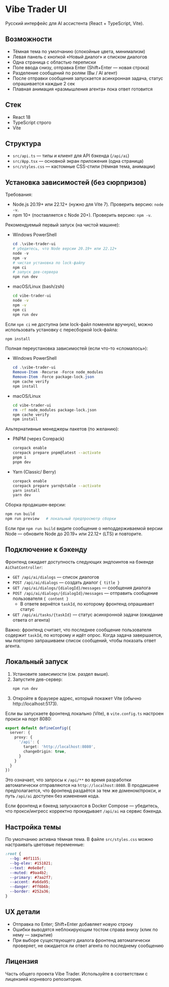 # Vibe Trader UI

Русский интерфейс для AI ассистента (React + TypeScript, Vite).

## Возможности
- Тёмная тема по умолчанию (спокойные цвета, минимализм)
- Левая панель с кнопкой «Новый диалог» и списком диалогов
- Одна страница с областью переписки
- Поле ввода снизу, отправка Enter (Shift+Enter — новая строка)
- Разделение сообщений по ролям (Вы / AI агент)
- После отправки сообщения запускается асинхронная задача, статус опрашивается каждые 2 сек
- Плавная анимация «размышления агента» пока ответ готовится

## Стек
- React 18
- TypeScript строго
- Vite

## Структура
- `src/api.ts` — типы и клиент для API бэкенда (`/api/ai`)
- `src/App.tsx` — основной экран приложения (одна страница)
- `src/styles.css` — кастомные CSS-стили (тёмная тема, анимации)

## Установка зависимостей (без сюрпризов)
Требования:
- Node.js 20.19+ или 22.12+ (нужно для Vite 7). Проверить версию: `node -v`.
- npm 10+ (поставляется с Node 20+). Проверить версию: `npm -v`.

Рекомендуемый первый запуск (на чистой машине):

- Windows PowerShell
  ```powershell
  cd .\vibe-trader-ui
  # убедитесь, что Node версии 20.19+ или 22.12+
  node -v
  npm -v
  # чистая установка по lock-файлу
  npm ci
  # запуск дев-сервера
  npm run dev
  ```

- macOS/Linux (bash/zsh)
  ```bash
  cd vibe-trader-ui
  node -v
  npm -v
  npm ci
  npm run dev
  ```

Если `npm ci` не доступна (или lock-файл поменяли вручную), можно использовать установку с пересборкой lock-файла:
```bash
npm install
```

Полная переустановка зависимостей (если что-то «сломалось»):
- Windows PowerShell
  ```powershell
  cd .\vibe-trader-ui
  Remove-Item -Recurse -Force node_modules
  Remove-Item -Force package-lock.json
  npm cache verify
  npm install
  ```
- macOS/Linux
  ```bash
  cd vibe-trader-ui
  rm -rf node_modules package-lock.json
  npm cache verify
  npm install
  ```

Альтернативные менеджеры пакетов (по желанию):
- PNPM (через Corepack)
  ```bash
  corepack enable
  corepack prepare pnpm@latest --activate
  pnpm i
  pnpm dev
  ```
- Yarn (Classic/ Berry)
  ```bash
  corepack enable
  corepack prepare yarn@stable --activate
  yarn install
  yarn dev
  ```

Сборка продакшен-версии:
```bash
npm run build
npm run preview   # локальный предпросмотр сборки
```

Если при `npm run build` видите сообщение о неподдерживаемой версии Node — обновите Node до 20.19+ или 22.12+ (LTS) и повторите.

## Подключение к бэкенду
Фронтенд ожидает доступность следующих эндпоинтов на бэкенде `AiChatController`:
- `GET /api/ai/dialogs` — список диалогов
- `POST /api/ai/dialogs` — создать диалог `{ title }`
- `GET /api/ai/dialogs/{dialogId}/messages` — сообщения диалога
- `POST /api/ai/dialogs/{dialogId}/messages` — отправить сообщение пользователя `{ content }`
  - В ответе вернётся `taskId`, по которому фронтенд опрашивает статус
- `GET /api/ai/tasks/{taskId}` — статус асинхронной задачи (ожидание ответа от агента)

Важно: фронтенд считает, что последнее сообщение пользователя содержит `taskId`, по которому и идёт опрос. Когда задача завершается, мы повторно запрашиваем список сообщений, чтобы показать ответ агента.

## Локальный запуск
1. Установите зависимости (см. раздел выше).
2. Запустите дев-сервер:
   ```bash
   npm run dev
   ```
3. Откройте в браузере адрес, который покажет Vite (обычно http://localhost:5173).

Если вы запускаете фронтенд локально (Vite), в `vite.config.ts` настроен прокси на порт 8080:

```ts
export default defineConfig({
  server: {
    proxy: {
      '/api': {
        target: 'http://localhost:8080',
        changeOrigin: true,
      }
    }
  }
})
```
Это означает, что запросы к `/api/**` во время разработки автоматически отправляются на `http://localhost:8080`. В продакшене предполагается, что фронтенд раздаётся за тем же доменом/прокси, и путь `/api/ai` доступен без изменения кода.

Если фронтенд и бэкенд запускаются в Docker Compose — убедитесь, что прокси/ингресс корректно прокидывает `/api/ai` на сервис бэкенда.

## Настройка темы
По умолчанию активна тёмная тема. В файле `src/styles.css` можно настраивать цветовые переменные:
```css
:root {
  --bg: #0f1115;
  --bg-elev: #151821;
  --text: #e6e8ef;
  --muted: #9aa4b2;
  --primary: #7aa2f7;
  --accent: #a6da95;
  --danger: #ff6b6b;
  --border: #252a36;
}
```

## UX детали
- Отправка по Enter; Shift+Enter добавляет новую строку
- Ошибки выводятся неблокирующим тостом справа внизу (клик по нему — закрытие)
- При выборе существующего диалога фронтенд автоматически проверяет, не ожидается ли ответ агента по последнему сообщению

## Лицензия
Часть общего проекта Vibe Trader. Используйте в соответствии с лицензией корневого репозитория.
